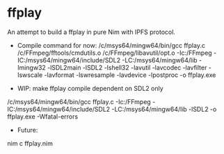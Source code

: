 # ffplay

An attempt to build a ffplay in pure Nim with IPFS protocol.

* Compile command for now: /c/msys64/mingw64/bin/gcc ffplay.c /c/FFmpeg/fftools/cmdutils.o /c/FFmpeg/libavutil/opt.o -Ic:/FFmpeg -IC:/msys64/mingw64/include/SDL2 -LC:/msys64/mingw64/lib  -lmingw32 -lSDL2main -lSDL2 -lshell32 -lavutil -lavcodec -lavfilter -lswscale -lavformat -lswresample -lavdevice -lpostproc -o ffplay.exe

* WIP: make ffplay compile dependent on SDL2 only

 /c/msys64/mingw64/bin/gcc ffplay.c  -Ic:/FFmpeg -IC:/msys64/mingw64/include/SDL2 -LC:/msys64/mingw64/lib -lSDL2 -o ffplay.exe -Wfatal-errors

 * Future:

 nim c ffplay.nim